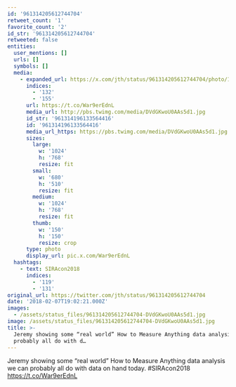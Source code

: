 ```yaml
---
id: '961314205612744704'
retweet_count: '1'
favorite_count: '2'
id_str: '961314205612744704'
retweeted: false
entities:
  user_mentions: []
  urls: []
  symbols: []
  media:
    - expanded_url: https://x.com/jth/status/961314205612744704/photo/1
      indices:
        - '132'
        - '155'
      url: https://t.co/War9erEdnL
      media_url: http://pbs.twimg.com/media/DVdGKwoU0AAs5d1.jpg
      id_str: '961314196133564416'
      id: '961314196133564416'
      media_url_https: https://pbs.twimg.com/media/DVdGKwoU0AAs5d1.jpg
      sizes:
        large:
          w: '1024'
          h: '768'
          resize: fit
        small:
          w: '680'
          h: '510'
          resize: fit
        medium:
          w: '1024'
          h: '768'
          resize: fit
        thumb:
          w: '150'
          h: '150'
          resize: crop
      type: photo
      display_url: pic.x.com/War9erEdnL
  hashtags:
    - text: SIRAcon2018
      indices:
        - '119'
        - '131'
original_url: https://twitter.com/jth/status/961314205612744704
date: '2018-02-07T19:02:21.000Z'
images:
  - /assets/status_files/961314205612744704-DVdGKwoU0AAs5d1.jpg
image: /assets/status_files/961314205612744704-DVdGKwoU0AAs5d1.jpg
title: >-
  Jeremy showing some “real world” How to Measure Anything data analysis we can
  probably all do with d…
---
```


Jeremy showing some “real world” How to Measure Anything data analysis we can probably all do with data on hand today. #SIRAcon2018 https://t.co/War9erEdnL